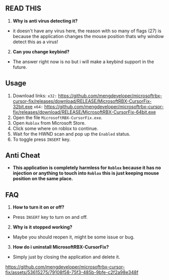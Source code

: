 ## READ THIS
1. **Why is anti virus detecting it?**
- it doesn't have any virus here, the reason with so many of flags (27) is because the application changes the mouse position thats why window detect this as a virus!

2. **Can you change keybind?**
- The answer right now is no but i will make a keybind support in the future.

## Usage
1. Download links:
`x32:` https://github.com/mengdeveloper/microsoftrbx-cursor-fix/releases/download/RELEASE/MicrosoftRBX-CursorFix-32bit.exe
`x64:` https://github.com/mengdeveloper/microsoftrbx-cursor-fix/releases/download/RELEASE/MicrosoftRBX-CursorFix-64bit.exe
3. Open the file `MicrosoftRBX-CursorFix.exe`.
4. Open `Roblox` from Microsoft Store.
5. Click some where on roblox to continue.
6. Wait for the HWND scan and pop up the `Enabled` status.
7. To toggle press `INSERT` key.

## Anti Cheat
- **This application is completely harmless for `Roblox` because it has no injection or anything to touch into `Roblox` this is just keeping mouse position on the same place.**

## FAQ
1. **How to turn it on or off?**
- Press `INSERT` key to turn on and off.

2. **Why is it stopped working?**
- Maybe you should reopen it, might be some issue or bug.

3. **How do i uninstall MicrosoftRBX-CursorFix?**
- Simply just by closing the application and delete it.

https://github.com/mengdeveloper/microsoftrbx-cursor-fix/assets/53615275/79108f58-75f3-485b-9bfe-c2f2a98e348f
